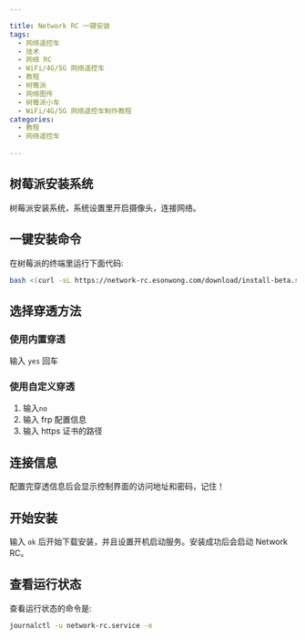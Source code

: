 ```yaml
---

title: Network RC 一键安装
tags:
  - 网络遥控车
  - 技术
  - 网络 RC
  - WiFi/4G/5G 网络遥控车
  - 教程
  - 树莓派
  - 网络图传
  - 树莓派小车
  - WiFi/4G/5G 网络遥控车制作教程
categories:
  - 教程
  - 网络遥控车
  
---
```


## 树莓派安装系统

树莓派安装系统，系统设置里开启摄像头，连接网络。


## 一键安装命令

在树莓派的终端里运行下面代码:

```bash
bash <(curl -sL https://network-rc.esonwong.com/download/install-beta.sh)
```
<!-- more -->



## 选择穿透方法

### 使用内置穿透

输入 `yes` 回车

### 使用自定义穿透

1. 输入`no`
2. 输入 frp 配置信息
3. 输入 https 证书的路径

## 连接信息

配置完穿透信息后会显示控制界面的访问地址和密码，记住！

## 开始安装

输入 `ok` 后开始下载安装，并且设置开机启动服务。安装成功后会启动 Network RC。

## 查看运行状态

查看运行状态的命令是:

```bash
journalctl -u network-rc.service -e
```
